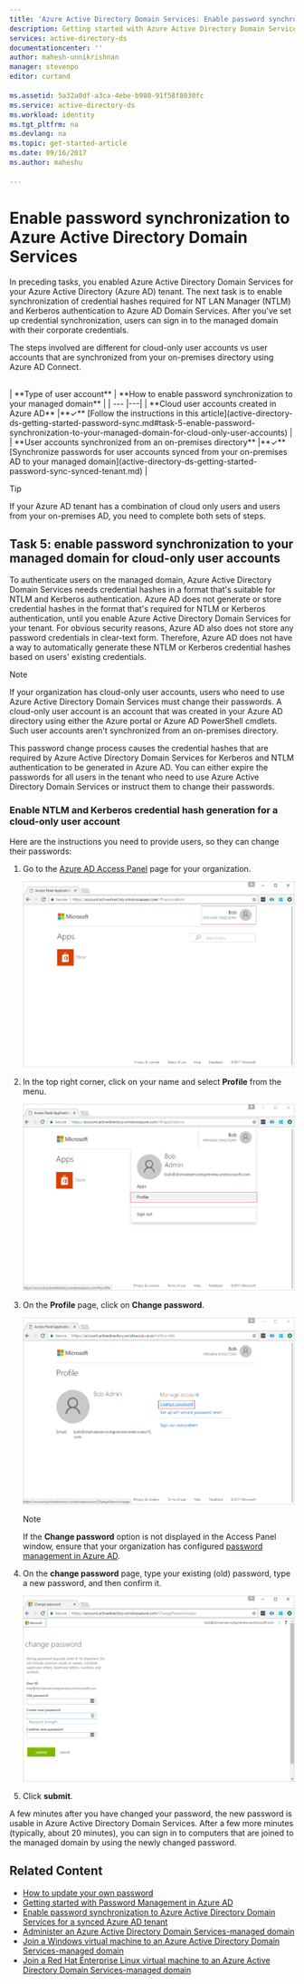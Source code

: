 ```yaml
---
title: 'Azure Active Directory Domain Services: Enable password synchronization | Microsoft Docs'
description: Getting started with Azure Active Directory Domain Services
services: active-directory-ds
documentationcenter: ''
author: mahesh-unnikrishnan
manager: stevenpo
editor: curtand

ms.assetid: 5a32a0df-a3ca-4ebe-b980-91f58f8030fc
ms.service: active-directory-ds
ms.workload: identity
ms.tgt_pltfrm: na
ms.devlang: na
ms.topic: get-started-article
ms.date: 09/16/2017
ms.author: maheshu

---
```

# Enable password synchronization to Azure Active Directory Domain Services
In preceding tasks, you enabled Azure Active Directory Domain Services for your Azure Active Directory (Azure AD) tenant. The next task is to enable synchronization of credential hashes required for NT LAN Manager (NTLM) and Kerberos authentication to Azure AD Domain Services. After you've set up credential synchronization, users can sign in to the managed domain with their corporate credentials.

The steps involved are different for cloud-only user accounts vs user accounts that are synchronized from your on-premises directory using Azure AD Connect. 

<br>
| **Type of user account** | **How to enable password synchronization to your managed domain** |
| --- |---|
| **Cloud user accounts created in Azure AD** |**&#x2713;** [Follow the instructions in this article](active-directory-ds-getting-started-password-sync.md#task-5-enable-password-synchronization-to-your-managed-domain-for-cloud-only-user-accounts) |
| **User accounts synchronized from an on-premises directory** |**&#x2713;** [Synchronize passwords for user accounts synced from your on-premises AD to your managed domain](active-directory-ds-getting-started-password-sync-synced-tenant.md) | 

<br>

> [!TIP] 
> If your Azure AD tenant has a combination of cloud only users and users from your on-premises AD, you need to complete both sets of steps.
>

## Task 5: enable password synchronization to your managed domain for cloud-only user accounts
To authenticate users on the managed domain, Azure Active Directory Domain Services needs credential hashes in a format that's suitable for NTLM and Kerberos authentication. Azure AD does not generate or store credential hashes in the format that's required for NTLM or Kerberos authentication, until you enable Azure Active Directory Domain Services for your tenant. For obvious security reasons, Azure AD also does not store any password credentials in clear-text form. Therefore, Azure AD does not have a way to automatically generate these NTLM or Kerberos credential hashes based on users' existing credentials.

> [!NOTE]
> If your organization has cloud-only user accounts, users who need to use Azure Active Directory Domain Services must change their passwords. A cloud-only user account is an account that was created in your Azure AD directory using either the Azure portal or Azure AD PowerShell cmdlets. Such user accounts aren't synchronized from an on-premises directory.
>
>

This password change process causes the credential hashes that are required by Azure Active Directory Domain Services for Kerberos and NTLM authentication to be generated in Azure AD. You can either expire the passwords for all users in the tenant who need to use Azure Active Directory Domain Services or instruct them to change their passwords.

### Enable NTLM and Kerberos credential hash generation for a cloud-only user account
Here are the instructions you need to provide users, so they can change their passwords:

1. Go to the [Azure AD Access Panel](http://myapps.microsoft.com) page for your organization.

    ![Launch the Azure AD access panel](./media/active-directory-domain-services-getting-started/access-panel.png)

2. In the top right corner, click on your name and select **Profile** from the menu.

    ![Select profile](./media/active-directory-domain-services-getting-started/select-profile.png)

3. On the **Profile** page, click on **Change password**.

    ![Click on "Change password"](./media/active-directory-domain-services-getting-started/user-change-password.png)

   > [!NOTE]
   > If the **Change password** option is not displayed in the Access Panel window, ensure that your organization has configured [password management in Azure AD](../active-directory/active-directory-passwords-getting-started.md).
   >
   >
4. On the **change password** page, type your existing (old) password, type a new password, and then confirm it.

    ![Create a virtual network for Azure AD Domain Services.](./media/active-directory-domain-services-getting-started/user-change-password2.png)

5. Click **submit**.

A few minutes after you have changed your password, the new password is usable in Azure Active Directory Domain Services. After a few more minutes (typically, about 20 minutes), you can sign in to computers that are joined to the managed domain by using the newly changed password.

## Related Content
* [How to update your own password](../active-directory/active-directory-passwords-update-your-own-password.md)
* [Getting started with Password Management in Azure AD](../active-directory/active-directory-passwords-getting-started.md)
* [Enable password synchronization to Azure Active Directory Domain Services for a synced Azure AD tenant](active-directory-ds-getting-started-password-sync-synced-tenant.md)
* [Administer an Azure Active Directory Domain Services-managed domain](active-directory-ds-admin-guide-administer-domain.md)
* [Join a Windows virtual machine to an Azure Active Directory Domain Services-managed domain](active-directory-ds-admin-guide-join-windows-vm.md)
* [Join a Red Hat Enterprise Linux virtual machine to an Azure Active Directory Domain Services-managed domain](active-directory-ds-admin-guide-join-rhel-linux-vm.md)
